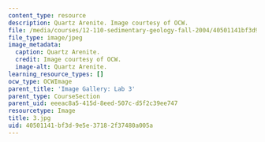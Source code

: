 ```yaml
---
content_type: resource
description: Quartz Arenite. Image courtesy of OCW.
file: /media/courses/12-110-sedimentary-geology-fall-2004/40501141bf3d9e5e37182f37480a005a_3.jpg
file_type: image/jpeg
image_metadata:
  caption: Quartz Arenite.
  credit: Image courtesy of OCW.
  image-alt: Quartz Arenite.
learning_resource_types: []
ocw_type: OCWImage
parent_title: 'Image Gallery: Lab 3'
parent_type: CourseSection
parent_uid: eeeac8a5-415d-8eed-507c-d5f2c39ee747
resourcetype: Image
title: 3.jpg
uid: 40501141-bf3d-9e5e-3718-2f37480a005a
---
```

